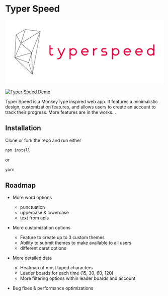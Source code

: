 # Typer Speed

![Typer Speed homepage](./public/logo.png "San Juan Mountains")

[![Typer Speed Demo](http://img.youtube.com/vi/nX_inqaAzOI/0.jpg)](https://youtu.be/vyl6v0vllmM "Typer Speed Demo")

Typer Speed is a MonkeyType inspired web app. It features a minimalistic design, customization features, and allows users to create
an account to track their progress. More features are in the works...

## Installation

Clone or fork the repo and run either
```bash
npm install
```
or
```bash
yarn
```

## Roadmap

- More word options
    - punctuation
    - uppercase & lowercase
    - text from apis

- More customization options
    - Feature to create up to 3 custom themes
    - Ability to submit themes to make available to all users
    - different caret options

- More detailed data
    - Heatmap of most typed characters
    - Leader boards for each time (15, 30, 60, 120)
    - More filtering options within leader boards and account

- Bug fixes & performance optimizations



